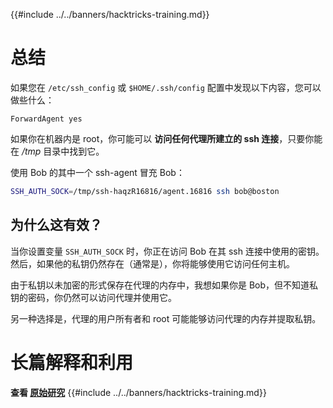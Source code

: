 {{#include ../../banners/hacktricks-training.md}}

# 总结

如果您在 `/etc/ssh_config` 或 `$HOME/.ssh/config` 配置中发现以下内容，您可以做些什么：
```
ForwardAgent yes
```
如果你在机器内是 root，你可能可以 **访问任何代理所建立的 ssh 连接**，只要你能在 _/tmp_ 目录中找到它。

使用 Bob 的其中一个 ssh-agent 冒充 Bob：
```bash
SSH_AUTH_SOCK=/tmp/ssh-haqzR16816/agent.16816 ssh bob@boston
```
## 为什么这有效？

当你设置变量 `SSH_AUTH_SOCK` 时，你正在访问 Bob 在其 ssh 连接中使用的密钥。然后，如果他的私钥仍然存在（通常是），你将能够使用它访问任何主机。

由于私钥以未加密的形式保存在代理的内存中，我想如果你是 Bob，但不知道私钥的密码，你仍然可以访问代理并使用它。

另一种选择是，代理的用户所有者和 root 可能能够访问代理的内存并提取私钥。

# 长篇解释和利用

**查看 [原始研究](https://www.clockwork.com/insights/ssh-agent-hijacking/)**
{{#include ../../banners/hacktricks-training.md}}
